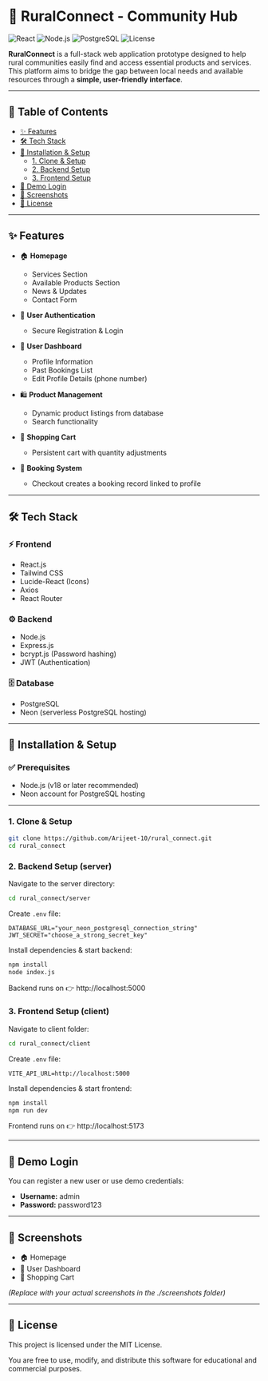 # 🌾 RuralConnect - Community Hub

![React](https://img.shields.io/badge/Frontend-React-blue?logo=react)
![Node.js](https://img.shields.io/badge/Backend-Node.js-green?logo=node.js)
![PostgreSQL](https://img.shields.io/badge/Database-PostgreSQL-blue?logo=postgresql)
![License](https://img.shields.io/badge/License-MIT-yellow)

**RuralConnect** is a full-stack web application prototype designed to help rural communities easily find and access essential products and services. This platform aims to bridge the gap between local needs and available resources through a **simple, user-friendly interface**.

---

## 📑 Table of Contents
- [✨ Features](#-features)
- [🛠️ Tech Stack](#️-tech-stack)
- [🚀 Installation & Setup](#-installation--setup)
  - [1. Clone & Setup](#1-clone--setup)
  - [2. Backend Setup](#2-backend-setup-server)
  - [3. Frontend Setup](#3-frontend-setup-client)
- [🔑 Demo Login](#-demo-login)
- [📸 Screenshots](#-screenshots)
- [📜 License](#-license)

---

## ✨ Features

- 🏠 **Homepage**
  - Services Section
  - Available Products Section
  - News & Updates
  - Contact Form

- 🔐 **User Authentication**
  - Secure Registration & Login

- 👤 **User Dashboard**
  - Profile Information
  - Past Bookings List
  - Edit Profile Details (phone number)

- 🛍️ **Product Management**
  - Dynamic product listings from database
  - Search functionality

- 🛒 **Shopping Cart**
  - Persistent cart with quantity adjustments

- 📅 **Booking System**
  - Checkout creates a booking record linked to profile

---

## 🛠️ Tech Stack

### ⚡ Frontend
- React.js
- Tailwind CSS
- Lucide-React (Icons)
- Axios
- React Router

### ⚙️ Backend
- Node.js
- Express.js
- bcrypt.js (Password hashing)
- JWT (Authentication)

### 🗄️ Database
- PostgreSQL
- Neon (serverless PostgreSQL hosting)

---

## 🚀 Installation & Setup

### ✅ Prerequisites
- Node.js (v18 or later recommended)
- Neon account for PostgreSQL hosting

---

### 1. Clone & Setup
```bash
git clone https://github.com/Arijeet-10/rural_connect.git
cd rural_connect
```

### 2. Backend Setup (server)
Navigate to the server directory:
```bash
cd rural_connect/server
```

Create `.env` file:
```env
DATABASE_URL="your_neon_postgresql_connection_string"
JWT_SECRET="choose_a_strong_secret_key"
```

Install dependencies & start backend:
```bash
npm install
node index.js
```
Backend runs on 👉 http://localhost:5000

### 3. Frontend Setup (client)
Navigate to client folder:
```bash
cd rural_connect/client
```

Create `.env` file:
```env
VITE_API_URL=http://localhost:5000
```

Install dependencies & start frontend:
```bash
npm install
npm run dev
```
Frontend runs on 👉 http://localhost:5173

---

## 🔑 Demo Login
You can register a new user or use demo credentials:
- **Username:** admin
- **Password:** password123

---

## 📸 Screenshots
- 🏠 Homepage
- 👤 User Dashboard
- 🛒 Shopping Cart

*(Replace with your actual screenshots in the ./screenshots folder)*

---

## 📜 License
This project is licensed under the MIT License.

You are free to use, modify, and distribute this software for educational and commercial purposes.